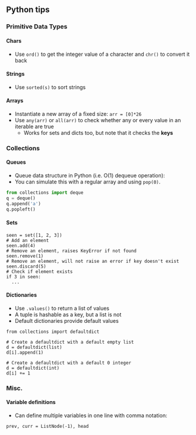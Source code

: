 ## Python tips

### Primitive Data Types

#### Chars
- Use `ord()` to get the integer value of a character and `chr()` to convert it back

#### Strings
- Use `sorted(s)` to sort strings

#### Arrays
- Instantiate a new array of a fixed size: `arr = [0]*26`
- Use `any(arr)` or `all(arr)` to check whether any or every value in an iterable are true
  - Works for sets and dicts too, but note that it checks the **keys**

### Collections

#### Queues
- Queue data structure in Python (i.e. O(1) dequeue operation):
 - You can simulate this with a regular array and using `pop(0)`.
```python
from collections import deque
q = deque()
q.append('a')
q.popleft()
```

#### Sets
```
seen = set([1, 2, 3])
# Add an element
seen.add(4)
# Remove an element, raises KeyError if not found
seen.remove(1)
# Remove an element, will not raise an error if key doesn't exist
seen.discard(5)
# Check if element exists
if 3 in seen:
  ...
```

#### Dictionaries
- Use `.values()` to return a list of values
- A tuple is hashable as a key, but a list is not
- Default dictionaries provide default values
```
from collections import defaultdict

# Create a defaultdict with a default empty list
d = defaultdict(list)
d[i].append(1)

# Create a defaultdict with a default 0 integer
d = defaultdict(int)
d[i] += 1
```

### Misc.

#### Variable definitions
- Can define multiple variables in one line with comma notation:
```
prev, curr = ListNode(-1), head
```